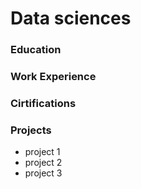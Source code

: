 # Data sciences

### Education

### Work Experience

### Cirtifications

### Projects
- project 1
- project 2
- project 3
